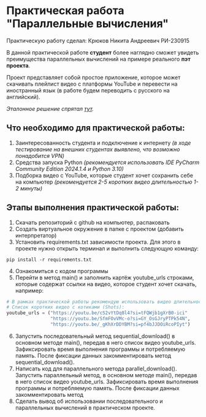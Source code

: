 # Практическая работа "Параллельные вычисления"

Практическую работу сделал: Крюков Никита Андреевич РИ-230915

В данной практической работе **студент** более наглядно сможет увидеть преимущества параллельных вычислений на примере реального **пэт проекта**.

Проект представляет собой простое приложение, которое может скачивать плейлист видео с платформы YouTube и перевести на иностранный язык (в работе будем переводить с русского на английский).

*Эталонное решение спрятал [тут](https://github.com/ytkinroman/tekhnologii_programmirovaniya_3/tree/perfect_solution).*


## Что необходимо для практической работы:
1. Заинтересованность студента и подключение к интернету *(в ходе тестирование на внешних студентах выявлено, что возможно понадобится VPN)*
2. Средства запуска Python *(рекомендуется использовать IDE PyCharm Community Edition 2024.1.4 и Python 3.10)*
3. Подборка видео с YouTube, которые студент хочет сохранить себе на компьютер *(рекомендуется 2-5 коротких видео длительностью 1-2 минуты)*

## Этапы выполнения практической работы:
1. Скачать репозиторий с github на компьютер, распаковать
2. Создать виртуальное окружение в папке с проектом (добавить интерпретатор)
3. Установить requirements.txt зависимости проекта. Для этого в проекте нужно открыть терминал и выполнить следующую команду:

```
pip install -r requirements.txt
```

4. Ознакомиться с кодом программы
5. Перейти в метод main() и заполнить картёж youtube_urls строками, которые содержат ссылки на видео, которое студент хочет скачать, например: 

```py
# В рамках практической работы рекомендую использовать видео длительностью около минуты.
# Список коротких видео с котиками (Shots):
youtube_urls = ("https://youtu.be/cS2vYtDq8l4?si=tFQWjb1gXrB0-ici"
                "https://youtu.be/SfmFOvVMc-o?si=GY_OsGJryPTPk54N",
                "https://youtu.be/_gKhXrDDYBM?si=pf4bJJDOiRcoPIyt")
```
   
6. Запустить последовательный метод sequential_download() в основном методе main(), передав в него список видео youtube_urls. Зафиксировать время выполнения программы и потребляемую память. После фиксации данных закомментировать метод sequential_download().
7. Написать код для параллельного метода parallel_download(). Запустить параллельный метод, в основном методе main(), передав в него список видео youtube_urls. Зафиксировать время выполнения программы и потребляемую память. После фиксации данных закомментировать метод 
8. Сделать вывод об использовании последовательного и параллельных вычислений в практическом проекте.
